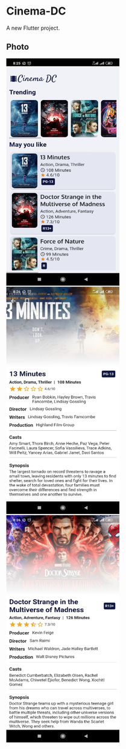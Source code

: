 # Cinema-DC

A new Flutter project.

## Photo
<img src="https://raw.githubusercontent.com/celinmartha22/Cinema-DC/main/Photo/photo_6188074535618720687_y.jpg?raw=true" alt="Home Page" width="300" height="600" title="Home Page">
<img src="https://raw.githubusercontent.com/celinmartha22/Cinema-DC/main/Photo/photo_6188074535618720688_y.jpg?raw=true" alt="Home Page" width="300" height="600" title="Detail Page">
<img src="https://raw.githubusercontent.com/celinmartha22/Cinema-DC/main/Photo/photo_6188074535618720689_y.jpg?raw=true" alt="Home Page" width="300" height="600" title="Detail Page">
